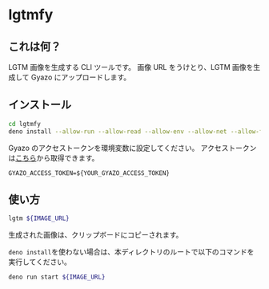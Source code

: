 # lgtmfy

## これは何？

LGTM 画像を生成する CLI ツールです。 画像 URL をうけとり、LGTM 画像を生成して
Gyazo にアップロードします。

## インストール

```sh
cd lgtmfy
deno install --allow-run --allow-read --allow-env --allow-net --allow-ffi --unstable-ffi -g -f run.ts --name lgtm
```

Gyazo のアクセストークンを環境変数に設定してください。
アクセストークンは[こちら](https://gyazo.com/oauth/applications)から取得できます。

```.env
GYAZO_ACCESS_TOKEN=${YOUR_GYAZO_ACCESS_TOKEN}
```

## 使い方

```sh
lgtm ${IMAGE_URL}
```

生成された画像は、クリップボードにコピーされます。

`deno install`を使わない場合は、本ディレクトリのルートで以下のコマンドを実行してください。

```sh
deno run start ${IMAGE_URL}
```
